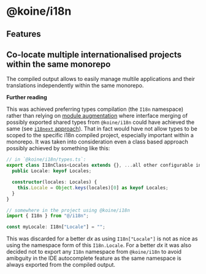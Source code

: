 # @koine/i18n

## Features

## Co-locate multiple internationalised projects within the same monorepo

The compiled output allows to easily manage multile applications and their translations independently within the same monorepo.

**Further reading**

This was achieved preferring types compilation (the `I18n` namespace) rather than relying on [module augmentation](https://www.typescriptlang.org/docs/handbook/declaration-merging.html#module-augmentation) where interface merging of possibly exported shared types from `@koine/i18n` could have achieved the same (see [`i18next` approach](https://www.i18next.com/overview/typescript#create-a-declaration-file)). That in fact would have not allow types to be scoped to the specific i18n compiled project, especially important within a monorepo. It was taken into consideration even a class based approach possibly achieved by something like this:

```ts
// in `@koine/i18n/types.ts`:
export class I18nClass<Locales extends {}, ...all other configurable interfaces as generics> {
  public Locale: keyof Locales;

  constructor(locales: Locales) {
    this.Locale = Object.keys(locales)[0] as keyof Locales;
  }
}

// somewhere in the project using @koine/i18n
import { I18n } from "@/i18n";

const myLocale: I18n["Locale"] = "";

```

This was discarded for a better _dx_ as using `I18n["Locale"]` is not as nice as using the namespace form of this `I18n.Locale`.
For a better _dx_ it was also decided not to export any `I18n` namespace from `@koine/i18n` to avoid amibguity in the IDE autocomplete feature as the same namespace is always exported from the compiled output.
